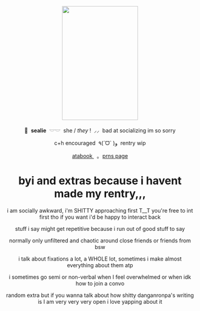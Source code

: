 <p align="center">
    <img src="https://file.garden/Z1OpYh3OMHUM4tMG/DRS_-_Gonta_Gokuhara_W_Rank_Card_08.webp" width="200" height="300" />    
</p>

<p align="center">
    🦭 ‎ <b>sealie</b> ‎ 𓎟𓎟 ‎ she / <i>they</i> ! ‎ ⸝⸝ ‎ bad at socializing im so sorry
</p>
<p align="center">
    c+h encouraged ‎ ٩(ˊᗜˋ )و ‎ rentry wip
<p align="center">
   <a href="https://sorrowfulseal.atabook.org/"> atabook </a> ‎ ‎ ｡ ‎ <a href="https://en.pronouns.page/@sorrowfulseal"> prns page </a>
</p>

</h1><h1 align="center">
    byi and extras because i havent made my rentry,,, 
</h1>
<p align="center">
    i am socially awkward, i'm SHITTY approaching first T__T you're free to int first tho if you want i'd be happy to interact back
</p>
<p align="center">
    stuff i say might get repetitive because i run out of good stuff to say
</p>
<p align="center">
    normally only unfiltered and chaotic around close friends or friends from bsw
</p>
<p align="center">
    i talk about fixations a lot, a WHOLE lot, sometimes i make almost everything about them atp
</p>
<p align="center">
    i sometimes go semi or non-verbal when I feel overwhelmed or when idk how to join a convo 
</p>
<p align="center">
    random extra but if you wanna talk about how shitty danganronpa's writing is I am very very very open i love yapping about it
</p>
